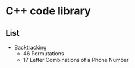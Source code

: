 # C++ code library

## List
+ Backtracking
	- 46 Permutations
	- 17 Letter Combinations of a Phone Number
